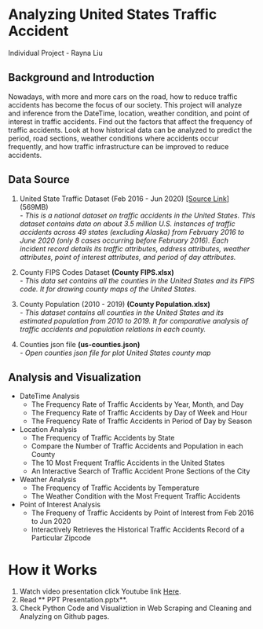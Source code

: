 # Analyzing United States Traffic Accident
Individual Project - Rayna Liu

## Background and Introduction
Nowadays, with more and more cars on the road, how to reduce traffic accidents has become the focus of our society. This project will analyze and inference from the DateTime, location, weather condition, and point of interest in traffic accidents. Find out the factors that affect the frequency of traffic accidents. Look at how historical data can be analyzed to predict the period, road sections, weather conditions where accidents occur frequently, and how traffic infrastructure can be improved to reduce accidents.

## Data Source
1. United State Traffic Dataset (Feb 2016 - Jun 2020) [[Source Link]](https://www.kaggle.com/sobhanmoosavi/us-accidents) (569MB)\
*- This is a national dataset on traffic accidents in the United States. This dataset contains data on about 3.5 million U.S. instances of traffic accidents across 49 states (excluding Alaska) from February 2016 to June 2020 (only 8 cases occurring before February 2016). Each incident record details its traffic attributes, address attributes, weather attributes, point of interest attributes, and period of day attributes.*

2. County FIPS Codes Dataset **(County FIPS.xlsx)** \
*- This data set contains all the counties in the United States and its FIPS code. It for drawing county maps of the United States.*

3. County Population (2010 - 2019) **(County Population.xlsx)** \
*- This dataset contains all counties in the United States and its estimated population from 2010 to 2019. It for comparative analysis of traffic accidents and population relations in each county.*

4. Counties json file **(us-counties.json)** \
*- Open counties json file for plot United States county map*

## Analysis and Visualization
* DateTime Analysis
  * The Frequency Rate of Traffic Accidents by Year, Month, and Day
  * The Frequency Rate of Traffic Accidents by Day of Week and Hour
  * The Frequency Rate of Traffic Accidents in Period of Day by Season
* Location Analysis
  * The Frequency of Traffic Accidents by State
  * Compare the Number of Traffic Accidents and Population in each County
  * The 10 Most Frequent Traffic Accidents in the United States
  * An Interactive Search of Traffic Accident Prone Sections of the City
* Weather Analysis
  * The Frequency of Traffic Accidents by Temperature
  * The Weather Condition with the Most Frequent Traffic Accidents
* Point of Interest Analysis
  * The Frequeny of Traffic Accidents by Point of Interest from Feb 2016 to Jun 2020
  * Interactively Retrieves the Historical Traffic Accidents Record of a Particular Zipcode

# How it Works
1. Watch video presentation click Youtube link [Here](https://youtu.be/7PoV3TFrELA).
2. Read ** PPT Presentation.pptx**.
3. Check Python Code and Visualiztion in Web Scraping and Cleaning and Analyzing on Github pages.
